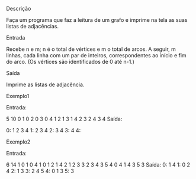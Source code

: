 Descrição

Faça um programa que faz a leitura de um grafo e imprime na tela as suas listas de adjacências.



Entrada

Recebe n e m; n é o total de vértices e m o total de arcos.
A seguir, m linhas, cada linha com um par de inteiros, correspondentes ao início e fim do arco.
(Os vértices são identificados de 0 até n-1.)



Saída

Imprime as listas de adjacência.



Exemplo1

Entrada:

5 10
0 1
0 2
0 3
0 4
1 2
1 3
1 4
2 3
2 4
3 4
Saída: 

0: 1 2 3 4 
1: 2 3 4 
2: 3 4 
3: 4 
4: 


Exemplo2

Entrada:

6 14 1
0 1
0 4
1 0
1 2
1 4
2 1
2 3
3 2
3 4
3 5
4 0
4 1
4 3
5 3
Saída: 
0: 1 4
1: 0 2 4
2: 1 3
3: 2 4 5
4: 0 1 3
5: 3